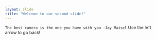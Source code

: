 ```yaml
---
layout: slide
title: "Welcome to our second slide!"
---
```

```The best camera is the one you have with you -Jay Maisel```
Use the left arrow to go back!

